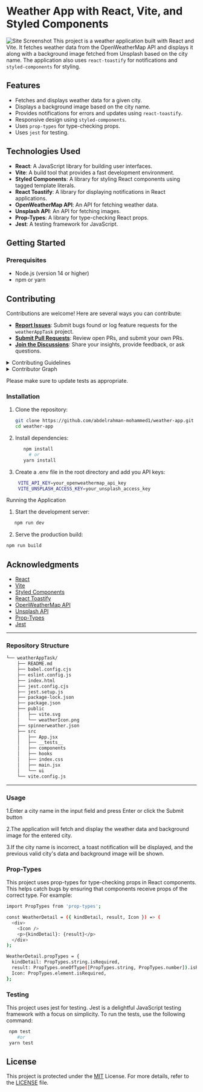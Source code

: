 # Weather App with React, Vite, and Styled Components

![Site Screenshot]('https://github.com/abdelrahman-mohammed1/weatherAppTask/blob/main/src/assets/screenshot.jpg')
This project is a weather application built with React and Vite. It fetches weather data from the OpenWeatherMap API and displays it along with a background image fetched from Unsplash based on the city name. The application also uses `react-toastify` for notifications and `styled-components` for styling.

## Features

- Fetches and displays weather data for a given city.
- Displays a background image based on the city name.
- Provides notifications for errors and updates using `react-toastify`.
- Responsive design using `styled-components`.
- Uses `prop-types` for type-checking props.
- Uses `jest` for testing.

## Technologies Used

- **React**: A JavaScript library for building user interfaces.
- **Vite**: A build tool that provides a fast development environment.
- **Styled Components**: A library for styling React components using tagged template literals.
- **React Toastify**: A library for displaying notifications in React applications.
- **OpenWeatherMap API**: An API for fetching weather data.
- **Unsplash API**: An API for fetching images.
- **Prop-Types**: A library for type-checking React props.
- **Jest**: A testing framework for JavaScript.

## Getting Started

### Prerequisites

- Node.js (version 14 or higher)
- npm or yarn

## Contributing

Contributions are welcome! Here are several ways you can contribute:

- **[Report Issues](https://github.com/abdelrahman-mohammed1/weatherAppTask/issues)**: Submit bugs found or log feature requests for the `weatherAppTask` project.
- **[Submit Pull Requests](https://github.com/abdelrahman-mohammed1/weatherAppTask/blob/main/CONTRIBUTING.md)**: Review open PRs, and submit your own PRs.
- **[Join the Discussions](https://github.com/abdelrahman-mohammed1/weatherAppTask/discussions)**: Share your insights, provide feedback, or ask questions.

<details closed>
<summary>Contributing Guidelines</summary>

1. **Fork the Repository**: Start by forking the project repository to your github account.
2. **Clone Locally**: Clone the forked repository to your local machine using a git client.
   ```sh
   git clone https://github.com/abdelrahman-mohammed1/weatherAppTask
   ```
3. **Create a New Branch**: Always work on a new branch, giving it a descriptive name.
   ```sh
   git checkout -b new-feature-x
   ```
4. **Make Your Changes**: Develop and test your changes locally.
5. **Commit Your Changes**: Commit with a clear message describing your updates.
   ```sh
   git commit -m 'Implemented new feature x.'
   ```
6. **Push to github**: Push the changes to your forked repository.
   ```sh
   git push origin new-feature-x
   ```
7. **Submit a Pull Request**: Create a PR against the original project repository. Clearly describe the changes and their motivations.
8. **Review**: Once your PR is reviewed and approved, it will be merged into the main branch. Congratulations on your contribution!
</details>

<details closed>
<summary>Contributor Graph</summary>
<br>
<p align="left">
   <a href="https://github.com{/abdelrahman-mohammed1/weatherAppTask/}graphs/contributors">
      <img src="https://contrib.rocks/image?repo=abdelrahman-mohammed1/weatherAppTask">
   </a>
</p>
</details>

Please make sure to update tests as appropriate.

### Installation

1. Clone the repository:
   ```bash
   git clone https://github.com/abdelrahman-mohammed1/weather-app.git
   cd weather-app
   ```
2. Install dependencies:
   ```bash
      npm install
        # or
      yarn install
   ```
3. Create a .env file in the root directory and add you API keys:

   ```bash
    VITE_API_KEY=your_openweathermap_api_key
    VITE_UNSPLASH_ACCESS_KEY=your_unsplash_access_key
   ```

Running the Application

1.  Start the development server:

```bash
   npm run dev
```

2.  Serve the production build:

```bash
npm run build
```

## Acknowledgments

- <a href="https://react.dev/learn">React</a>
- <a href="https://vite.dev/">Vite</a>
- <a href="https://styled-components.com/">Styled Components</a>
- <a href="https://fkhadra.github.io/react-toastify/introduction">React Toastify</a>
- <a href="https://openweathermap.org/api">OpenWeatherMap API</a>
- <a href="https://unsplash.com/developers">Unsplash API</a>
- <a href="https://www.npmjs.com/package/prop-types">Prop-Types</a>
- <a href="https://jestjs.io/">Jest</a>

---

### Repository Structure

```sh
└── weatherAppTask/
    ├── README.md
    ├── babel.config.cjs
    ├── eslint.config.js
    ├── index.html
    ├── jest.config.cjs
    ├── jest.setup.js
    ├── package-lock.json
    ├── package.json
    ├── public
    │   ├── vite.svg
    │   └── weatherIcon.png
    ├── spinnerweather.json
    ├── src
    │   ├── App.jsx
    │   ├── __tests__
    │   ├── components
    │   ├── hooks
    │   ├── index.css
    │   ├── main.jsx
    │   └── ui
    └── vite.config.js
```

---

### Usage

1.Enter a city name in the input field and press Enter or click the Submit button

2.The application will fetch and display the weather data and background image for the entered city.

3.If the city name is incorrect, a toast notification will be displayed, and the previous valid city's data and background image will be shown.

### Prop-Types

This project uses prop-types for type-checking props in React components. This helps catch bugs by ensuring that components receive props of the correct type. For example:

```bash
import PropTypes from 'prop-types';

const WeatherDetail = ({ kindDetail, result, Icon }) => (
  <div>
    <Icon />
    <p>{kindDetail}: {result}</p>
  </div>
);

WeatherDetail.propTypes = {
  kindDetail: PropTypes.string.isRequired,
  result: PropTypes.oneOfType([PropTypes.string, PropTypes.number]).isRequired,
  Icon: PropTypes.element.isRequired,
};

```

### Testing

This project uses jest for testing. Jest is a delightful JavaScript testing framework with a focus on simplicity. To run the tests, use the following command:

```bash
 npm test
    #or
 yarn test
```

## License

This project is protected under the [MIT](https://choosealicense.com/licenses) License. For more details, refer to the [LICENSE](https://choosealicense.com/licenses/) file.
